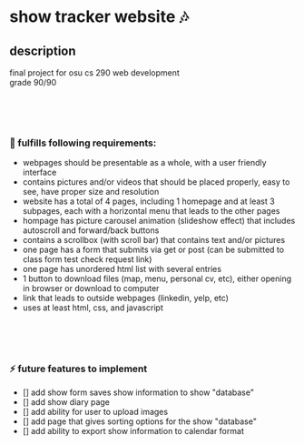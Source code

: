 # show tracker website :notes:

## description
final project for osu cs 290 web development <br>
grade 90/90


<br><br><br>


### :small_blue_diamond: fulfills following requirements:
- webpages should be presentable as a whole, with a user friendly interface
- contains pictures and/or videos that should be placed properly, easy to see, have proper size and resolution
- website has a total of 4 pages, including 1 homepage and at least 3 subpages, each with a horizontal menu that leads to the other pages
- hompage has picture carousel animation (slideshow effect) that includes autoscroll and forward/back buttons
- contains a scrollbox (with scroll bar) that contains text and/or pictures
- one page has a form that submits via get or post (can be submitted to class form test check request link)
- one page has unordered html list with several entries
- 1 button to download files (map, menu, personal cv, etc), either opening in browser or download to computer
- link that leads to outside webpages (linkedin, yelp, etc)
- uses at least html, css, and javascript


<br><br><br>


### :zap: future features to implement
- [] add show form saves show information to show "database"
- [] add show diary page
- [] add ability for user to upload images
- [] add page that gives sorting options for the show "database"
- [] add ability to export show information to calendar format
